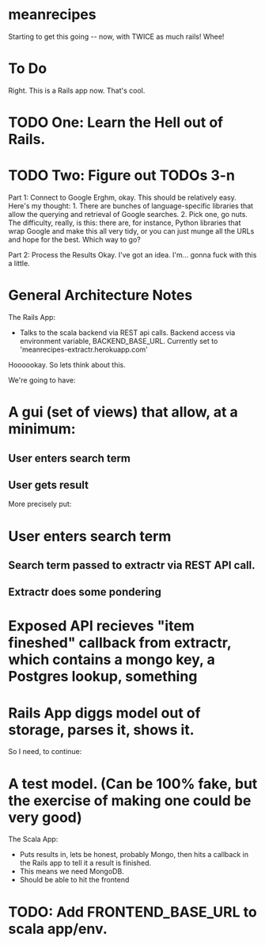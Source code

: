 meanrecipes
===========

Starting to get this going -- now, with TWICE as much rails! Whee!

To Do
===========

Right. This is a Rails app now. That's cool. 

# TODO One: Learn the Hell out of Rails. 
# TODO Two: Figure out TODOs 3-n

Part 1: Connect to Google
     Erghm, okay. This should be relatively easy. Here's my thought:
          1. There are bunches of language-specific libraries that allow the querying and retrieval of Google searches.
    	  2. Pick one, go nuts.
     The difficulty, really, is this: there are, for instance, Python libraries that wrap Google and make this all very tidy, or you can just munge all the URLs and hope for the best. Which way to go?

Part 2: Process the Results
     Okay. I've got an idea. I'm... gonna fuck with this a little. 

General Architecture Notes
============

The Rails App:
* Talks to the scala backend via REST api calls.
  Backend access via environment variable, BACKEND_BASE_URL. Currently set to 'meanrecipes-extractr.herokuapp.com'

Hoooookay. So lets think about this.

We're going to have:
# A gui (set of views) that allow, at a minimum:
## User enters search term
## User gets result

More precisely put:
# User enters search term
## Search term passed to extractr via REST API call.
## Extractr does some pondering
# Exposed API recieves "item fineshed" callback from extractr, which contains a mongo key, a Postgres lookup, something
# Rails App diggs model out of storage, parses it, shows it.

So I need, to continue:
# A test model. (Can be 100% fake, but the exercise of making one could be very good)

The Scala App:
* Puts results in, lets be honest, probably Mongo, then hits a callback in the Rails app to tell it a result is finished. 
* This means we need MongoDB.
* Should be able to hit the frontend

# TODO: Add FRONTEND_BASE_URL to scala app/env.